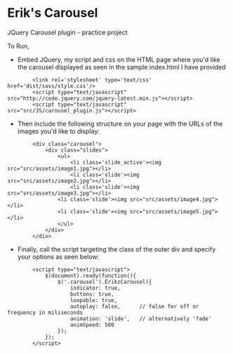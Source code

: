 # Erik's Carousel
JQuery Carousel plugin - practice project

To Run,
- Embed JQuery, my script and css on the HTML page where you'd like the carousel displayed as seen in the sample index.html I have provided
```
        <link rel='stylesheet' type='text/css' href='dist/sass/style.css'/>
        <script type="text/javascript" src="http://code.jquery.com/jquery-latest.min.js"></script>     
        <script type="text/javascript" src="src/JS/carousel_plugin.js"></script>      
```
 - Then include the following structure on your page with the URLs of the images you'd like to display:
```
        <div class="carousel">
	        <div class="slides">
	            <ul>
	            	<li class='slide_active'><img src="src/assets/image1.jpg"></li>
	            	<li class='slide'><img src="src/assets/image2.jpg"></li>
	            	<li class='slide'><img src="src/assets/image3.jpg"></li>
                <li class='slide'><img src="src/assets/image4.jpg"></li>
                <li class='slide'><img src="src/assets/image5.jpg"></li>
	            </ul>
	        </div>
        </div>
```
- Finally, call the script targeting the class of the outer div and specify your options as seen below:
```
        <script type="text/javascript">
            $(document).ready(function(){
                $('.carousel').ErikzCarousel({
                    indicator: true,
                    buttons: true,
                    loopable: true,
                    autoplay: false,      // false for off or frequency in miliseconds
                    animation: 'slide',   // alternatively 'fade'
                    animSpeed: 500
                });
            });
        </script>
```
